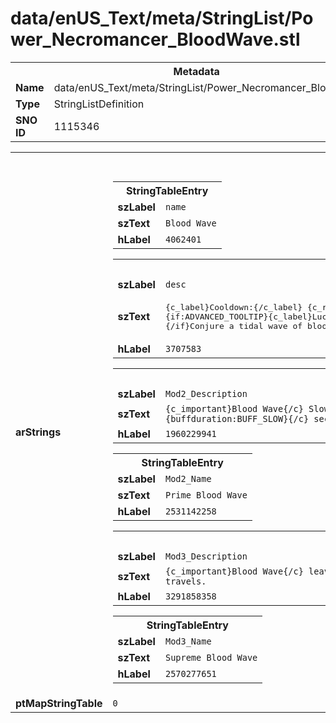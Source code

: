 <h1>data/enUS_Text/meta/StringList/Power_Necromancer_BloodWave.stl</h1><table><tr><th colspan="100%">Metadata</th></tr><tr><td><b>Name</b></td><td>data/enUS_Text/meta/StringList/Power_Necromancer_BloodWave.stl</td></tr><tr><td><b>Type</b></td><td>StringListDefinition</td></tr><tr><td><b>SNO ID</b></td><td>1115346</td></tr></table>

<table><tr><th colspan="100%">Fields</th></tr><tr><td><b>arStrings</b></td><td><table><tr><th colspan="100%">StringTableEntry</th></tr><tr><td><b>szLabel</b></td><td><code>name</code></td></tr><tr><td><b>szText</b></td><td><code>Blood Wave</code></td></tr><tr><td><b>hLabel</b></td><td><code>4062401</code></td></tr></table>


<table><tr><th colspan="100%">StringTableEntry</th></tr><tr><td><b>szLabel</b></td><td><code>desc</code></td></tr><tr><td><b>szText</b></td><td><pre>{c_label}Cooldown:{/c_label} {c_resource}{Cooldown Time}{/c_resource} seconds
{if:ADVANCED_TOOLTIP}{c_label}Lucky Hit Chance: {/c}{c_resource}[{Combat Effect Chance}|%|]{/c}
{/if}Conjure a tidal wave of blood that deals {c_number}{payload:DAMAGE}{/c} damage and Knocks Back enemies.</pre></td></tr><tr><td><b>hLabel</b></td><td><code>3707583</code></td></tr></table>


<table><tr><th colspan="100%">StringTableEntry</th></tr><tr><td><b>szLabel</b></td><td><code>Mod2_Description</code></td></tr><tr><td><b>szText</b></td><td><code>{c_important}Blood Wave{/c} Slows enemies by {c_number}[SF_7*100|%|]{/c} for {c_number}{buffduration:BUFF_SLOW}{/c} seconds.</code></td></tr><tr><td><b>hLabel</b></td><td><code>1960229941</code></td></tr></table>


<table><tr><th colspan="100%">StringTableEntry</th></tr><tr><td><b>szLabel</b></td><td><code>Mod2_Name</code></td></tr><tr><td><b>szText</b></td><td><code>Prime Blood Wave</code></td></tr><tr><td><b>hLabel</b></td><td><code>2531142258</code></td></tr></table>


<table><tr><th colspan="100%">StringTableEntry</th></tr><tr><td><b>szLabel</b></td><td><code>Mod3_Description</code></td></tr><tr><td><b>szText</b></td><td><code>{c_important}Blood Wave{/c} leaves behind {c_number}3{/c} {c_important}{u}Blood Orbs{/u}{/c} as it travels.</code></td></tr><tr><td><b>hLabel</b></td><td><code>3291858358</code></td></tr></table>


<table><tr><th colspan="100%">StringTableEntry</th></tr><tr><td><b>szLabel</b></td><td><code>Mod3_Name</code></td></tr><tr><td><b>szText</b></td><td><code>Supreme Blood Wave</code></td></tr><tr><td><b>hLabel</b></td><td><code>2570277651</code></td></tr></table>


</td></tr><tr><td><b>ptMapStringTable</b></td><td><code>0</code></td></tr></table>

